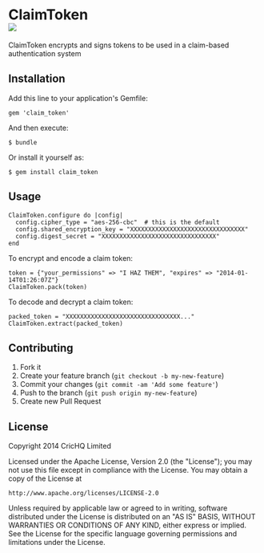 # ClaimToken <div><img src="https://circleci.com/gh/NuffieProductions/ClaimToken.png?circle-token=39bd4a9416dd8d9f3f7f647d63565297e2e77a11" /></div>

ClaimToken encrypts and signs tokens to be used in a claim-based authentication system

## Installation

Add this line to your application's Gemfile:

    gem 'claim_token'

And then execute:

    $ bundle

Or install it yourself as:

    $ gem install claim_token

## Usage

    ClaimToken.configure do |config|
      config.cipher_type = "aes-256-cbc"  # this is the default
      config.shared_encryption_key = "XXXXXXXXXXXXXXXXXXXXXXXXXXXXXXXX"
      config.digest_secret = "XXXXXXXXXXXXXXXXXXXXXXXXXXXXXXXX"
    end

To encrypt and encode a claim token:

    token = {"your_permissions" => "I HAZ THEM", "expires" => "2014-01-14T01:26:07Z"}
    ClaimToken.pack(token)

To decode and decrypt a claim token:

    packed_token = "XXXXXXXXXXXXXXXXXXXXXXXXXXXXXXXX..."
    ClaimToken.extract(packed_token)

## Contributing

1. Fork it
2. Create your feature branch (`git checkout -b my-new-feature`)
3. Commit your changes (`git commit -am 'Add some feature'`)
4. Push to the branch (`git push origin my-new-feature`)
5. Create new Pull Request

## License

Copyright 2014 CricHQ Limited

Licensed under the Apache License, Version 2.0 (the "License");
you may not use this file except in compliance with the License.
You may obtain a copy of the License at

    http://www.apache.org/licenses/LICENSE-2.0

Unless required by applicable law or agreed to in writing, software
distributed under the License is distributed on an "AS IS" BASIS,
WITHOUT WARRANTIES OR CONDITIONS OF ANY KIND, either express or implied.
See the License for the specific language governing permissions and
limitations under the License.
